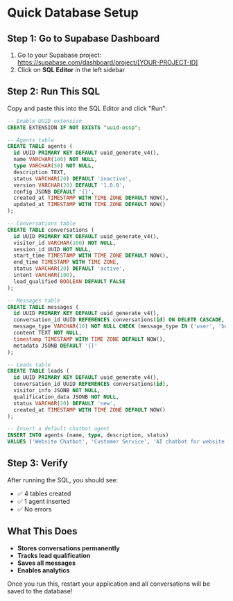 # Quick Database Setup

## Step 1: Go to Supabase Dashboard
1. Go to your Supabase project: https://supabase.com/dashboard/project/[YOUR-PROJECT-ID]
2. Click on **SQL Editor** in the left sidebar

## Step 2: Run This SQL
Copy and paste this into the SQL Editor and click "Run":

```sql
-- Enable UUID extension
CREATE EXTENSION IF NOT EXISTS "uuid-ossp";

-- Agents table
CREATE TABLE agents (
  id UUID PRIMARY KEY DEFAULT uuid_generate_v4(),
  name VARCHAR(100) NOT NULL,
  type VARCHAR(50) NOT NULL,
  description TEXT,
  status VARCHAR(20) DEFAULT 'inactive',
  version VARCHAR(20) DEFAULT '1.0.0',
  config JSONB DEFAULT '{}',
  created_at TIMESTAMP WITH TIME ZONE DEFAULT NOW(),
  updated_at TIMESTAMP WITH TIME ZONE DEFAULT NOW()
);

-- Conversations table
CREATE TABLE conversations (
  id UUID PRIMARY KEY DEFAULT uuid_generate_v4(),
  visitor_id VARCHAR(100) NOT NULL,
  session_id UUID NOT NULL,
  start_time TIMESTAMP WITH TIME ZONE DEFAULT NOW(),
  end_time TIMESTAMP WITH TIME ZONE,
  status VARCHAR(20) DEFAULT 'active',
  intent VARCHAR(100),
  lead_qualified BOOLEAN DEFAULT FALSE
);

-- Messages table
CREATE TABLE messages (
  id UUID PRIMARY KEY DEFAULT uuid_generate_v4(),
  conversation_id UUID REFERENCES conversations(id) ON DELETE CASCADE,
  message_type VARCHAR(10) NOT NULL CHECK (message_type IN ('user', 'bot')),
  content TEXT NOT NULL,
  timestamp TIMESTAMP WITH TIME ZONE DEFAULT NOW(),
  metadata JSONB DEFAULT '{}'
);

-- Leads table
CREATE TABLE leads (
  id UUID PRIMARY KEY DEFAULT uuid_generate_v4(),
  conversation_id UUID REFERENCES conversations(id),
  visitor_info JSONB NOT NULL,
  qualification_data JSONB NOT NULL,
  status VARCHAR(20) DEFAULT 'new',
  created_at TIMESTAMP WITH TIME ZONE DEFAULT NOW()
);

-- Insert a default chatbot agent
INSERT INTO agents (name, type, description, status) 
VALUES ('Website Chatbot', 'Customer Service', 'AI chatbot for website visitor assistance', 'active');
```

## Step 3: Verify
After running the SQL, you should see:
- ✅ 4 tables created
- ✅ 1 agent inserted
- ✅ No errors

## What This Does
- **Stores conversations permanently**
- **Tracks lead qualification**
- **Saves all messages**
- **Enables analytics**

Once you run this, restart your application and all conversations will be saved to the database! 